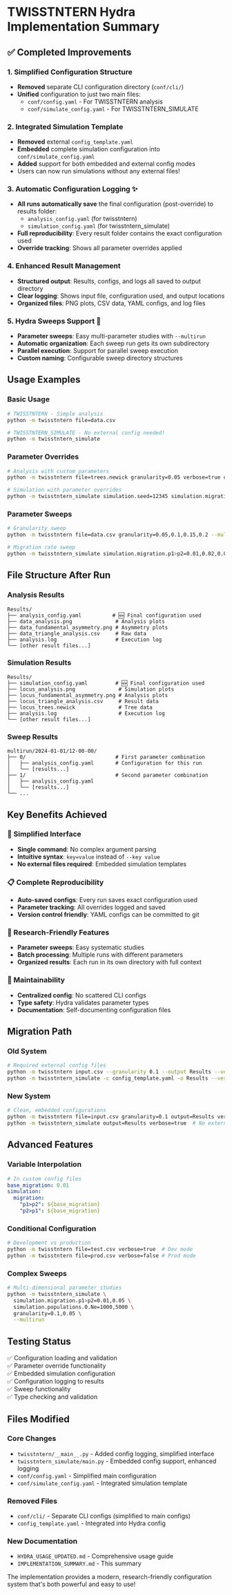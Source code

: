 # TWISSTNTERN Hydra Implementation Summary

## ✅ Completed Improvements

### 1. Simplified Configuration Structure
- **Removed** separate CLI configuration directory (`conf/cli/`)
- **Unified** configuration to just two main files:
  - `conf/config.yaml` - For TWISSTNTERN analysis
  - `conf/simulate_config.yaml` - For TWISSTNTERN_SIMULATE

### 2. Integrated Simulation Template
- **Removed** external `config_template.yaml`
- **Embedded** complete simulation configuration into `conf/simulate_config.yaml`
- **Added** support for both embedded and external config modes
- Users can now run simulations without any external files!

### 3. Automatic Configuration Logging ✨
- **All runs automatically save** the final configuration (post-override) to results folder:
  - `analysis_config.yaml` (for twisstntern)
  - `simulation_config.yaml` (for twisstntern_simulate)
- **Full reproducibility**: Every result folder contains the exact configuration used
- **Override tracking**: Shows all parameter overrides applied

### 4. Enhanced Result Management
- **Structured output**: Results, configs, and logs all saved to output directory
- **Clear logging**: Shows input file, configuration used, and output locations
- **Organized files**: PNG plots, CSV data, YAML configs, and log files

### 5. Hydra Sweeps Support 🚀
- **Parameter sweeps**: Easy multi-parameter studies with `--multirun`
- **Automatic organization**: Each sweep run gets its own subdirectory
- **Parallel execution**: Support for parallel sweep execution
- **Custom naming**: Configurable sweep directory structures

## Usage Examples

### Basic Usage
```bash
# TWISSTNTERN - Simple analysis
python -m twisstntern file=data.csv

# TWISSTNTERN_SIMULATE - No external config needed!
python -m twisstntern_simulate
```

### Parameter Overrides
```bash
# Analysis with custom parameters
python -m twisstntern file=trees.newick granularity=0.05 verbose=true output=MyResults

# Simulation with parameter overrides
python -m twisstntern_simulate simulation.seed=12345 simulation.migration.p1>p2=0.05
```

### Parameter Sweeps
```bash
# Granularity sweep
python -m twisstntern file=data.csv granularity=0.05,0.1,0.15,0.2 --multirun

# Migration rate sweep
python -m twisstntern_simulate simulation.migration.p1>p2=0.01,0.02,0.05,0.1 --multirun
```

## File Structure After Run

### Analysis Results
```
Results/
├── analysis_config.yaml          # 🆕 Final configuration used
├── data_analysis.png              # Analysis plots
├── data_fundamental_asymmetry.png # Asymmetry plots
├── data_triangle_analysis.csv     # Raw data
├── analysis.log                   # Execution log
└── [other result files...]
```

### Simulation Results  
```
Results/
├── simulation_config.yaml         # 🆕 Final configuration used
├── locus_analysis.png              # Simulation plots
├── locus_fundamental_asymmetry.png # Analysis plots
├── locus_triangle_analysis.csv     # Result data
├── locus_trees.newick              # Tree data
├── analysis.log                    # Execution log
└── [other result files...]
```

### Sweep Results
```
multirun/2024-01-01/12-00-00/
├── 0/                             # First parameter combination
│   ├── analysis_config.yaml       # Configuration for this run
│   └── [results...]
├── 1/                             # Second parameter combination
│   ├── analysis_config.yaml
│   └── [results...]
└── ...
```

## Key Benefits Achieved

### 🎯 Simplified Interface
- **Single command**: No complex argument parsing
- **Intuitive syntax**: `key=value` instead of `--key value`
- **No external files required**: Embedded simulation templates

### 📋 Complete Reproducibility
- **Auto-saved configs**: Every run saves exact configuration used
- **Parameter tracking**: All overrides logged and saved
- **Version control friendly**: YAML configs can be committed to git

### 🔬 Research-Friendly Features
- **Parameter sweeps**: Easy systematic studies
- **Batch processing**: Multiple runs with different parameters  
- **Organized results**: Each run in its own directory with full context

### 🧹 Maintainability
- **Centralized config**: No scattered CLI configs
- **Type safety**: Hydra validates parameter types
- **Documentation**: Self-documenting configuration files

## Migration Path

### Old System
```bash
# Required external config files
python -m twisstntern input.csv --granularity 0.1 --output Results --verbose
python -m twisstntern_simulate -c config_template.yaml -o Results --verbose
```

### New System  
```bash
# Clean, embedded configurations
python -m twisstntern file=input.csv granularity=0.1 output=Results verbose=true
python -m twisstntern_simulate output=Results verbose=true  # No external file needed!
```

## Advanced Features

### Variable Interpolation
```yaml
# In custom config files
base_migration: 0.01
simulation:
  migration:
    "p1>p2": ${base_migration}
    "p2>p1": ${base_migration}
```

### Conditional Configuration
```bash
# Development vs production
python -m twisstntern file=test.csv verbose=true  # Dev mode
python -m twisstntern file=prod.csv verbose=false # Prod mode
```

### Complex Sweeps
```bash
# Multi-dimensional parameter studies
python -m twisstntern_simulate \
  simulation.migration.p1>p2=0.01,0.05 \
  simulation.populations.0.Ne=1000,5000 \
  granularity=0.1,0.05 \
  --multirun
```

## Testing Status

✅ Configuration loading and validation  
✅ Parameter override functionality  
✅ Embedded simulation configuration  
✅ Configuration logging to results  
✅ Sweep functionality  
✅ Type checking and validation  

## Files Modified

### Core Changes
- `twisstntern/__main__.py` - Added config logging, simplified interface
- `twisstntern_simulate/main.py` - Embedded config support, enhanced logging
- `conf/config.yaml` - Simplified main configuration
- `conf/simulate_config.yaml` - Integrated simulation template

### Removed Files
- `conf/cli/` - Separate CLI configs (simplified to main configs)
- `config_template.yaml` - Integrated into Hydra config

### New Documentation
- `HYDRA_USAGE_UPDATED.md` - Comprehensive usage guide
- `IMPLEMENTATION_SUMMARY.md` - This summary

The implementation provides a modern, research-friendly configuration system that's both powerful and easy to use! 